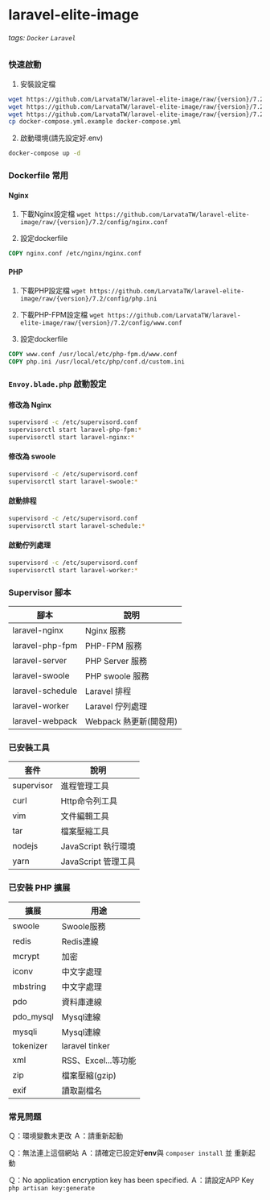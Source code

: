 # laravel-elite-image
###### tags: `Docker` `Laravel`

### 快速啟動

1. 安裝設定檔

```bash
wget https://github.com/LarvataTW/laravel-elite-image/raw/{version}/7.2/setup/Dockerfile
wget https://github.com/LarvataTW/laravel-elite-image/raw/{version}/7.2/setup/Envoy.blade.php
wget https://github.com/LarvataTW/laravel-elite-image/raw/{version}/7.2/setup/docker-compose.yml.example
cp docker-compose.yml.example docker-compose.yml
```

2. 啟動環境(請先設定好.env)

```bash
docker-compose up -d
```

### Dockerfile 常用

#### Nginx 

1. 下載Nginx設定檔 `wget https://github.com/LarvataTW/laravel-elite-image/raw/{version}/7.2/config/nginx.conf`

2. 設定dockerfile

```dockerfile
COPY nginx.conf /etc/nginx/nginx.conf
```

#### PHP

1. 下載PHP設定檔 `wget https://github.com/LarvataTW/laravel-elite-image/raw/{version}/7.2/config/php.ini`

2. 下載PHP-FPM設定檔 `wget https://github.com/LarvataTW/laravel-elite-image/raw/{version}/7.2/config/www.conf`

3. 設定dockerfile

```dockerfile
COPY www.conf /usr/local/etc/php-fpm.d/www.conf
COPY php.ini /usr/local/etc/php/conf.d/custom.ini
```

### `Envoy.blade.php` 啟動設定

#### 修改為 Nginx

```bash
supervisord -c /etc/supervisord.conf
supervisorctl start laravel-php-fpm:*
supervisorctl start laravel-nginx:*
```

#### 修改為 swoole

```bash
supervisord -c /etc/supervisord.conf
supervisorctl start laravel-swoole:*
```

#### 啟動排程

```bash
supervisord -c /etc/supervisord.conf
supervisorctl start laravel-schedule:*
```

#### 啟動佇列處理

```bash
supervisord -c /etc/supervisord.conf
supervisorctl start laravel-worker:*
```

### Supervisor 腳本

|腳本|說明|
|---|---|
|laravel-nginx|Nginx 服務|
|laravel-php-fpm|PHP-FPM 服務|
|laravel-server|PHP Server 服務|
|laravel-swoole|PHP swoole 服務|
|laravel-schedule|Laravel 排程|
|laravel-worker|Laravel 佇列處理|
|laravel-webpack|Webpack 熱更新(開發用)|

### 已安裝工具

|套件|說明|
|---|---|
|supervisor|進程管理工具|
|curl|Http命令列工具|
|vim|文件編輯工具|
|tar|檔案壓縮工具|
|nodejs|JavaScript 執行環境|
|yarn|JavaScript 管理工具|

### 已安裝 PHP 擴展

|擴展|用途|
|---|---|
|swoole|Swoole服務|
|redis|Redis連線|
|mcrypt|加密|
|iconv|中文字處理|
|mbstring|中文字處理|
|pdo|資料庫連線|
|pdo_mysql|Mysql連線|
|mysqli|Mysql連線|
|tokenizer|laravel tinker|
|xml|RSS、Excel...等功能|
|zip|檔案壓縮(gzip)|
|exif|讀取副檔名|

### 常見問題

Ｑ：環境變數未更改
Ａ：請重新起動

Ｑ：無法連上這個網站
Ａ：請確定已設定好**env**與 `composer install` 並 重新起動

Ｑ：No application encryption key has been specified.
Ａ：請設定APP Key `php artisan key:generate`